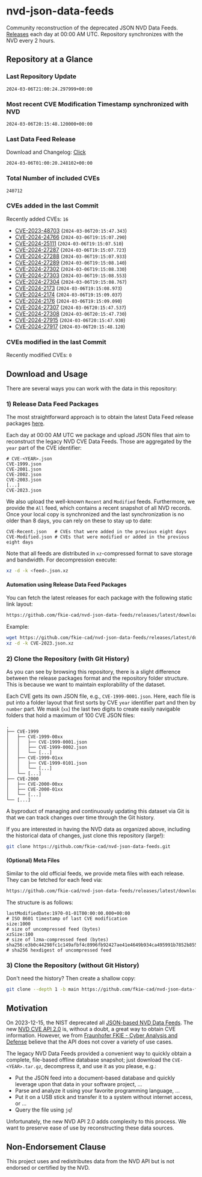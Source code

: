 # nvd-json-data-feeds

Community reconstruction of the deprecated JSON NVD Data Feeds. 
[Releases](https://github.com/fkie-cad/nvd-json-data-feeds/releases/latest) each day at 00:00 AM UTC.
Repository synchronizes with the NVD every 2 hours.

## Repository at a Glance

### Last Repository Update

```plain
2024-03-06T21:00:24.297999+00:00
```

### Most recent CVE Modification Timestamp synchronized with NVD

```plain
2024-03-06T20:15:48.120000+00:00
```

### Last Data Feed Release

Download and Changelog: [Click](https://github.com/fkie-cad/nvd-json-data-feeds/releases/latest)

```plain
2024-03-06T01:00:20.248102+00:00
```

### Total Number of included CVEs

```plain
240712
```

### CVEs added in the last Commit

Recently added CVEs: `16`

* [CVE-2023-48703](CVE-2023/CVE-2023-487xx/CVE-2023-48703.json) (`2024-03-06T20:15:47.343`)
* [CVE-2024-24766](CVE-2024/CVE-2024-247xx/CVE-2024-24766.json) (`2024-03-06T19:15:07.290`)
* [CVE-2024-25111](CVE-2024/CVE-2024-251xx/CVE-2024-25111.json) (`2024-03-06T19:15:07.510`)
* [CVE-2024-27287](CVE-2024/CVE-2024-272xx/CVE-2024-27287.json) (`2024-03-06T19:15:07.723`)
* [CVE-2024-27288](CVE-2024/CVE-2024-272xx/CVE-2024-27288.json) (`2024-03-06T19:15:07.933`)
* [CVE-2024-27289](CVE-2024/CVE-2024-272xx/CVE-2024-27289.json) (`2024-03-06T19:15:08.140`)
* [CVE-2024-27302](CVE-2024/CVE-2024-273xx/CVE-2024-27302.json) (`2024-03-06T19:15:08.330`)
* [CVE-2024-27303](CVE-2024/CVE-2024-273xx/CVE-2024-27303.json) (`2024-03-06T19:15:08.553`)
* [CVE-2024-27304](CVE-2024/CVE-2024-273xx/CVE-2024-27304.json) (`2024-03-06T19:15:08.767`)
* [CVE-2024-2173](CVE-2024/CVE-2024-21xx/CVE-2024-2173.json) (`2024-03-06T19:15:08.973`)
* [CVE-2024-2174](CVE-2024/CVE-2024-21xx/CVE-2024-2174.json) (`2024-03-06T19:15:09.037`)
* [CVE-2024-2176](CVE-2024/CVE-2024-21xx/CVE-2024-2176.json) (`2024-03-06T19:15:09.090`)
* [CVE-2024-27307](CVE-2024/CVE-2024-273xx/CVE-2024-27307.json) (`2024-03-06T20:15:47.537`)
* [CVE-2024-27308](CVE-2024/CVE-2024-273xx/CVE-2024-27308.json) (`2024-03-06T20:15:47.730`)
* [CVE-2024-27915](CVE-2024/CVE-2024-279xx/CVE-2024-27915.json) (`2024-03-06T20:15:47.930`)
* [CVE-2024-27917](CVE-2024/CVE-2024-279xx/CVE-2024-27917.json) (`2024-03-06T20:15:48.120`)


### CVEs modified in the last Commit

Recently modified CVEs: `0`



## Download and Usage

There are several ways you can work with the data in this repository:

### 1) Release Data Feed Packages

The most straightforward approach is to obtain the latest Data Feed release packages [here](https://github.com/fkie-cad/nvd-json-data-feeds/releases/latest).

Each day at 00:00 AM UTC we package and upload JSON files that aim to reconstruct the legacy NVD CVE Data Feeds.
Those are aggregated by the `year` part of the CVE identifier:

```
# CVE-<YEAR>.json
CVE-1999.json
CVE-2001.json
CVE-2002.json
CVE-2003.json
[...]
CVE-2023.json
```

We also upload the well-known `Recent` and `Modified` feeds.
Furthermore, we provide the `All` feed, which contains a recent snapshot of all NVD records.
Once your local copy is synchronized and the last synchronization is no older than 8 days, you can rely on these to stay up to date:

```plain
CVE-Recent.json   # CVEs that were added in the previous eight days
CVE-Modified.json # CVEs that were modified or added in the previous eight days
```

Note that all feeds are distributed in `xz`-compressed format to save storage and bandwidth.
For decompression execute:

```sh
xz -d -k <feed>.json.xz
```


#### Automation using Release Data Feed Packages

You can fetch the latest releases for each package with the following static link layout:

```sh
https://github.com/fkie-cad/nvd-json-data-feeds/releases/latest/download/CVE-<YEAR>.json.xz
```

Example:

```sh
wget https://github.com/fkie-cad/nvd-json-data-feeds/releases/latest/download/CVE-2023.json.xz
xz -d -k CVE-2023.json.xz
```



### 2) Clone the Repository (with Git History)

As you can see by browsing this repository, there is a slight difference between the release packages format and the repository folder structure.
This is because we want to maintain explorability of the dataset.

Each CVE gets its own JSON file, e.g., `CVE-1999-0001.json`.
Here, each file is put into a folder layout that first sorts by CVE `year` identifier part and then by `number` part.
We mask (`xx`) the last two digits to create easily navigable folders that hold a maximum of 100 CVE JSON files:

```plain
.
├── CVE-1999
│   ├── CVE-1999-00xx
│   │   ├── CVE-1999-0001.json
│   │   ├── CVE-1999-0002.json
│   │   └── [...]
│   ├── CVE-1999-01xx
│   │   ├── CVE-1999-0101.json
│   │   └── [...]
│   └── [...]
├── CVE-2000
│   ├── CVE-2000-00xx
│   ├── CVE-2000-01xx
│   └── [...]
└── [...]
```

A byproduct of managing and continuously updating this dataset via Git is that we can track changes over time through the Git history.

If you are interested in having the NVD data as organized above, including the historical data of changes, just clone this repository (large!):

```sh
git clone https://github.com/fkie-cad/nvd-json-data-feeds.git
```

#### (Optional) Meta Files

Similar to the old official feeds, we provide meta files with each release. They can be fetched for each feed via:

```sh
https://github.com/fkie-cad/nvd-json-data-feeds/releases/latest/download/CVE-<YEAR>.meta
```

The structure is as follows:

```plain
lastModifiedDate:1970-01-01T00:00:00.000+00:00                          # ISO 8601 timestamp of last CVE modification
size:1000                                                               # size of uncompressed feed (bytes)
xzSize:100                                                              # size of lzma-compressed feed (bytes)
sha256:e3b0c44298fc1c149afbf4c8996fb92427ae41e4649b934ca495991b7852b855 # sha256 hexdigest of uncompressed feed
```


### 3) Clone the Repository (without Git History)

Don't need the history? Then create a shallow copy:

```sh
git clone --depth 1 -b main https://github.com/fkie-cad/nvd-json-data-feeds.git
```

## Motivation

On 2023-12-15, the NIST deprecated all [JSON-based NVD Data Feeds](https://nvd.nist.gov/vuln/data-feeds#divRetirementBanner-1).
The new [NVD CVE API 2.0](https://nvd.nist.gov/developers/vulnerabilities) is, without a doubt, a great way to obtain CVE information.
However, we from [Fraunhofer FKIE - Cyber Analysis and Defense](https://www.fkie.fraunhofer.de/en/departments/cad.html) believe that the API does not cover a variety of use cases.

The legacy NVD Data Feeds provided a convenient way to quickly obtain a complete, file-based offline database snapshot; just download the `CVE-<YEAR>.tar.gz`, decompress it, and use it as you please, e.g.:

* Put the JSON feed into a document-based database and quickly leverage upon that data in your software project, ...
* Parse and analyze it using your favorite programming language, ...
* Put it on a USB stick and transfer it to a system without internet access, or ...
* Query the file using `jq`!

Unfortunately, the new NVD API 2.0 adds complexity to this process.
We want to preserve ease of use by reconstructing these data sources.

## Non-Endorsement Clause

This project uses and redistributes data from the NVD API but is not endorsed or certified by the NVD.